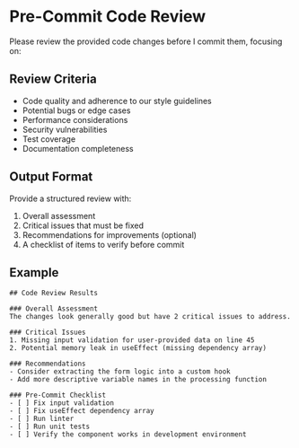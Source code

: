 # Pre-Commit Code Review

Please review the provided code changes before I commit them, focusing on:

## Review Criteria
- Code quality and adherence to our style guidelines
- Potential bugs or edge cases
- Performance considerations
- Security vulnerabilities
- Test coverage
- Documentation completeness

## Output Format
Provide a structured review with:
1. Overall assessment
2. Critical issues that must be fixed
3. Recommendations for improvements (optional)
4. A checklist of items to verify before commit

## Example
```
## Code Review Results

### Overall Assessment
The changes look generally good but have 2 critical issues to address.

### Critical Issues
1. Missing input validation for user-provided data on line 45
2. Potential memory leak in useEffect (missing dependency array)

### Recommendations
- Consider extracting the form logic into a custom hook
- Add more descriptive variable names in the processing function

### Pre-Commit Checklist
- [ ] Fix input validation
- [ ] Fix useEffect dependency array
- [ ] Run linter
- [ ] Run unit tests
- [ ] Verify the component works in development environment
```